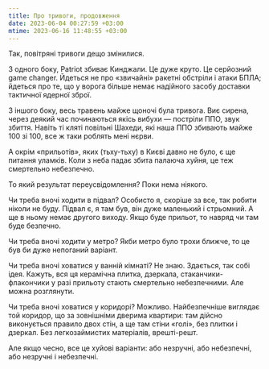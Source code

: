 ```yaml
---
title: Про тривоги, продовження
date: 2023-06-04 00:27:59 +03:00
mtime: 2023-06-16 11:48:55 +03:00
---
```


Так, повітряні тривоги дещо змінилися.

З одного боку, Patriot збиває Кинджали. Це дуже круто. Це серйозний game changer. Йдеться не про «звичайні» ракетні обстріли і атаки БПЛА; йдеться про те, що у ворога більше немає надійного засобу доставки тактичної ядерної зброї.

З іншого боку, весь травень майже щоночі була тривога. Виє сирена, через деякий час починаються якісь вибухи — постріли ППО, звук збиття. Навіть ті кляті повільні Шахеди, які наша ППО збивають майже 100 зі 100, все ж таки роблять мені нєрви.

А окрім «прильотів», яких (тьху-тьху) в Києві давно не було, є ще питання уламків. Коли з неба падає збита палаюча хуйня, це теж смертельно небезпечно.

То який результат переусвідомлення? Поки нема ніякого.

Чи треба вночі ходити в підвал? Особисто я, скоріше за все, так робити ніколи не буду. Підвал є, я там був, він дуже маленький і стрьомний. А ще в ньому немає другого виходу. Якщо буде прильот, то навряд чи там буде безпечно.

Чи треба вночі ходити у метро? Якби метро було трохи ближче, то це був би дуже непоганий варіант.

Чи треба вночі ховатися у ванній кімнаті? Не знаю. Здається, так собі ідея. Кажуть, вся ця керамічна плитка, дзеркала, стаканчики-флакончики у разі прильоту стають смертельно небезпечними. Але можна розглянути.

Чи треба вночі ховатися у коридорі? Можливо. Найбезпечніше виглядає той коридор, що за зовнішніми дверима квартири: там дійсно виконується правило двох стін, а ще там стіни «голі», без плитки і дзеркал. Без легкозаймистих матеріалів, врешті-решт.

Але якщо чесно, все це хуйові варіанти: або незручні, або небезпечні, або незручні і небезпечні.
